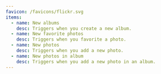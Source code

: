 ```yaml
---
favicon: /favicons/flickr.svg
items:
  - name: New albums
    desc: Triggers when you create a new album.
  - name: New favorite photos
    desc: Triggers when you favorite a photo.
  - name: New photos
    desc: Triggers when you add a new photo.
  - name: New photos in album
    desc: Triggers when you add a new photo in an album.
---
```


<script setup>
  import CustomListing from '../../components/CustomListing.vue'
</script>

<CustomListing />
